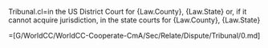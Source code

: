 Tribunal.cl=in the US District Court for {Law.County}, {Law.State} or, if it cannot acquire jurisdiction, in the state courts for {Law.County}, {Law.State}

=[G/WorldCC/WorldCC-Cooperate-CmA/Sec/Relate/Dispute/Tribunal/0.md]
